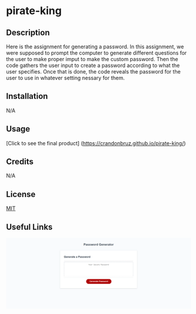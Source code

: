 # pirate-king

## Description
Here is the assignment for generating a password. In this assignment, we were supposed to prompt the computer to generate different questions for the user to make proper imput to make the custom password. Then the code gathers the user input to create a password according to what the user specifies. Once that is done, the code reveals the password for the user to use in whatever setting nessary for them.
## Installation
N/A
## Usage
[Click to see the final product] (https://crandonbruz.github.io/pirate-king/)
## Credits
N/A
## License
[MIT](https://choosealicense.com/licenses/mit/)

## Useful Links
![Screenshot of generate password website](./Assets/images/127.0.0.1_5501_index.html.png)